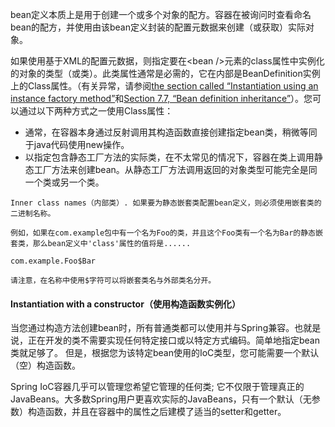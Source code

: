 bean定义本质上是用于创建一个或多个对象的配方。容器在被询问时查看命名bean的配方，并使用由该bean定义封装的配置元数据来创建（或获取）实际对象。

如果使用基于XML的配置元数据，则指定要在&lt;bean /&gt;元素的class属性中实例化的对象的类型（或类）。此类属性通常是必需的，它在内部是BeanDefinition实例上的Class属性。（有关异常，请参阅[the section called “Instantiation using an instance factory method”](https://docs.spring.io/spring/docs/4.3.20.RELEASE/spring-framework-reference/htmlsingle/#beans-factory-class-instance-factory-method)和[Section 7.7, “Bean definition inheritance”](https://docs.spring.io/spring/docs/4.3.20.RELEASE/spring-framework-reference/htmlsingle/#beans-child-bean-definitions)）。您可以通过以下两种方式之一使用Class属性：

* 通常，在容器本身通过反射调用其构造函数直接创建指定bean类，稍微等同于java代码使用new操作。
* 以指定包含静态工厂方法的实际类，在不太常见的情况下，容器在类上调用静态工厂方法来创建bean。从静态工厂方法调用返回的对象类型可能完全是同一个类或另一个类。

```
Inner class names（内部类）. 如果要为静态嵌套类配置bean定义，则必须使用嵌套类的二进制名称。

例如，如果在com.example包中有一个名为Foo的类，并且这个Foo类有一个名为Bar的静态嵌套类，那么bean定义中'class'属性的值将是......

com.example.Foo$Bar

请注意，在名称中使用$字符可以将嵌套类名与外部类名分开。
```

#### Instantiation with a constructor（使用构造函数实例化）

当您通过构造方法创建bean时，所有普通类都可以使用并与Spring兼容。也就是说，正在开发的类不需要实现任何特定接口或以特定方式编码。简单地指定bean类就足够了。 但是，根据您为该特定bean使用的IoC类型，您可能需要一个默认（空）构造函数。

Spring IoC容器几乎可以管理您希望它管理的任何类; 它不仅限于管理真正的JavaBeans。大多数Spring用户更喜欢实际的JavaBeans，只有一个默认（无参数）构造函数，并且在容器中的属性之后建模了适当的setter和getter。



